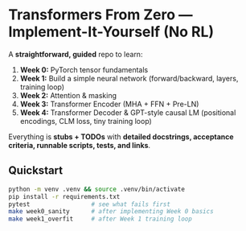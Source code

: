 # Transformers From Zero — Implement-It-Yourself (No RL)

A **straightforward, guided** repo to learn:
1) **Week 0:** PyTorch tensor fundamentals
2) **Week 1:** Build a simple neural network (forward/backward, layers, training loop)
3) **Week 2:** Attention & masking
4) **Week 3:** Transformer Encoder (MHA + FFN + Pre-LN)
5) **Week 4:** Transformer Decoder & GPT-style causal LM (positional encodings, CLM loss, tiny training loop)

Everything is **stubs + TODOs** with **detailed docstrings, acceptance criteria, runnable scripts, tests, and links**.

## Quickstart
```bash
python -m venv .venv && source .venv/bin/activate
pip install -r requirements.txt
pytest                 # see what fails first
make week0_sanity      # after implementing Week 0 basics
make week1_overfit     # after Week 1 training loop
```
